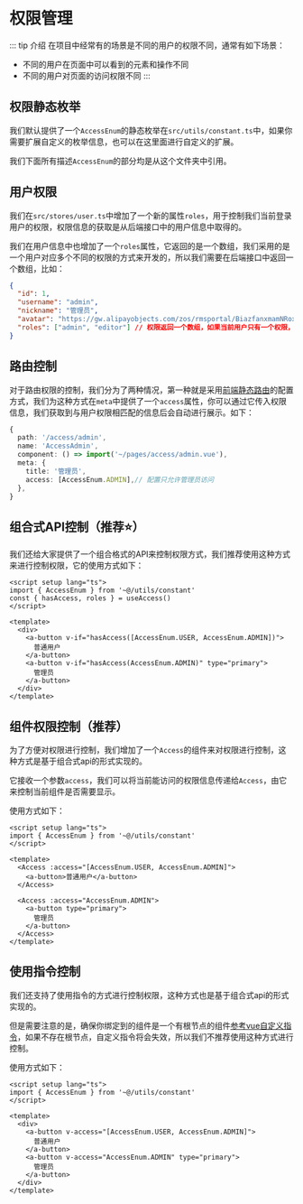 # 权限管理

::: tip 介绍
在项目中经常有的场景是不同的用户的权限不同，通常有如下场景：

* 不同的用户在页面中可以看到的元素和操作不同
* 不同的用户对页面的访问权限不同
:::


## 权限静态枚举

我们默认提供了一个`AccessEnum`的静态枚举在`src/utils/constant.ts`中，如果你需要扩展自定义的枚举信息，也可以在这里面进行自定义的扩展。

我们下面所有描述`AccessEnum`的部分均是从这个文件夹中引用。


## 用户权限

我们在`src/stores/user.ts`中增加了一个新的属性`roles`，用于控制我们当前登录用户的权限，权限信息的获取是从后端接口中的用户信息中取得的。

我们在用户信息中也增加了一个`roles`属性，它返回的是一个数组，我们采用的是一个用户对应多个不同的权限的方式来开发的，所以我们需要在后端接口中返回一个数组，比如：

```json
{
  "id": 1,
  "username": "admin",
  "nickname": "管理员",
  "avatar": "https://gw.alipayobjects.com/zos/rmsportal/BiazfanxmamNRoxxVxka.png",
  "roles": ["admin", "editor"] // 权限返回一个数组，如果当前用户只有一个权限，返回的就是['admin']
}
```


## 路由控制

对于路由权限的控制，我们分为了两种情况，第一种就是采用[前端静态路由](/guide/router-config.html#路由菜单)的配置方式，我们为这种方式在`meta`中提供了一个`access`属性，你可以通过它传入权限信息，我们获取到与用户权限相匹配的信息后会自动进行展示。如下：
```ts
{
  path: '/access/admin',
  name: 'AccessAdmin',
  component: () => import('~/pages/access/admin.vue'),
  meta: {
    title: '管理员',
    access: [AccessEnum.ADMIN],// 配置只允许管理员访问
  },
}
```




## 组合式API控制（推荐⭐️）

我们还给大家提供了一个组合格式的API来控制权限方式，我们推荐使用这种方式来进行控制权限，它的使用方式如下：

```vue
<script setup lang="ts">
import { AccessEnum } from '~@/utils/constant'
const { hasAccess, roles } = useAccess()
</script>

<template>
  <div>
    <a-button v-if="hasAccess([AccessEnum.USER, AccessEnum.ADMIN])">
      普通用户
    </a-button>
    <a-button v-if="hasAccess(AccessEnum.ADMIN)" type="primary">
      管理员
    </a-button>
  </div>
</template>
```



## 组件权限控制（推荐）


为了方便对权限进行控制，我们增加了一个`Access`的组件来对权限进行控制，这种方式是基于组合式api的形式实现的。

它接收一个参数`access`，我们可以将当前能访问的权限信息传递给`Access`，由它来控制当前组件是否需要显示。

使用方式如下：

```vue
<script setup lang="ts">
import { AccessEnum } from '~@/utils/constant'
</script>

<template>
  <Access :access="[AccessEnum.USER, AccessEnum.ADMIN]">
    <a-button>普通用户</a-button>
  </Access>

  <Access :access="AccessEnum.ADMIN">
    <a-button type="primary">
      管理员
    </a-button>
  </Access>
</template>
```

## 使用指令控制

我们还支持了使用指令的方式进行控制权限，这种方式也是基于组合式api的形式实现的。


但是需要注意的是，确保你绑定到的组件是一个有根节点的组件[参考vue自定义指令](https://cn.vuejs.org/guide/reusability/custom-directives.html#usage-on-components)，如果不存在根节点，自定义指令将会失效，所以我们不推荐使用这种方式进行控制。

使用方式如下：

```vue
<script setup lang="ts">
import { AccessEnum } from '~@/utils/constant'
</script>

<template>
  <div>
    <a-button v-access="[AccessEnum.USER, AccessEnum.ADMIN]">
      普通用户
    </a-button>
    <a-button v-access="AccessEnum.ADMIN" type="primary">
      管理员
    </a-button>
  </div>
</template>
```
